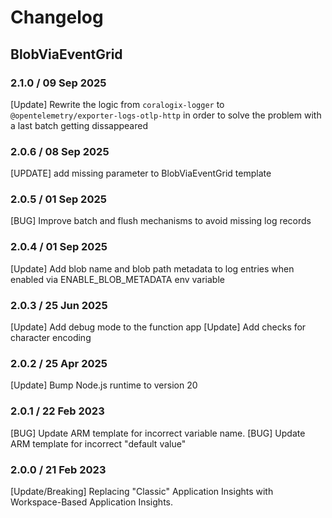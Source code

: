 # Changelog

## BlobViaEventGrid
<!-- To add a new entry write: -->
<!-- ### version / full date -->
<!-- * [Update/Bug fix] message that describes the changes that you apply -->

### 2.1.0 / 09 Sep 2025
[Update] Rewrite the logic from `coralogix-logger` to `@opentelemetry/exporter-logs-otlp-http` in order to solve the problem with a last batch getting dissappeared

### 2.0.6 / 08 Sep 2025
[UPDATE] add missing parameter to BlobViaEventGrid template

### 2.0.5 / 01 Sep 2025
[BUG] Improve batch and flush mechanisms to avoid missing log records

### 2.0.4 / 01 Sep 2025
[Update] Add blob name and blob path metadata to log entries when enabled via ENABLE_BLOB_METADATA env variable

### 2.0.3 / 25 Jun 2025
[Update] Add debug mode to the function app
[Update] Add checks for character encoding

### 2.0.2 / 25 Apr 2025
[Update] Bump Node.js runtime to version 20

### 2.0.1 / 22 Feb 2023
[BUG] Update ARM template for incorrect variable name.
[BUG] Update ARM template for incorrect "default value"

### 2.0.0 / 21 Feb 2023
[Update/Breaking] Replacing "Classic" Application Insights with Workspace-Based Application Insights.
